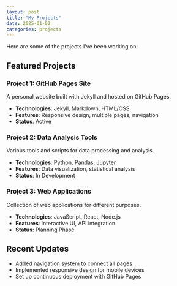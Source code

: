 ```yaml
---
layout: post
title: "My Projects"
date: 2025-01-02
categories: projects
---
```


Here are some of the projects I've been working on:

## Featured Projects

### Project 1: GitHub Pages Site
A personal website built with Jekyll and hosted on GitHub Pages.
- **Technologies**: Jekyll, Markdown, HTML/CSS
- **Features**: Responsive design, multiple pages, navigation
- **Status**: Active

### Project 2: Data Analysis Tools
Various tools and scripts for data processing and analysis.
- **Technologies**: Python, Pandas, Jupyter
- **Features**: Data visualization, statistical analysis
- **Status**: In Development

### Project 3: Web Applications
Collection of web applications for different purposes.
- **Technologies**: JavaScript, React, Node.js
- **Features**: Interactive UI, API integration
- **Status**: Planning Phase

## Recent Updates

- Added navigation system to connect all pages
- Implemented responsive design for mobile devices
- Set up continuous deployment with GitHub Pages
